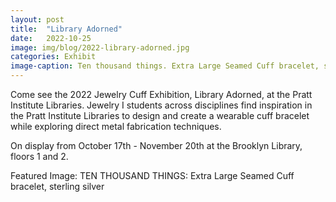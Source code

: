 ```yaml
---
layout: post
title:  "Library Adorned"
date:   2022-10-25
image: img/blog/2022-library-adorned.jpg
categories: Exhibit
image-caption: Ten thousand things. Extra Large Seamed Cuff bracelet, sterling silver
---
```


Come see the 2022 Jewelry Cuff Exhibition, Library Adorned, at the Pratt Institute Libraries. Jewelry I students across disciplines find inspiration in the Pratt Institute Libraries to design and create a wearable cuff bracelet while exploring direct metal fabrication techniques.

On display from October 17th - November 20th at the Brooklyn Library, floors 1 and 2.

Featured Image: TEN THOUSAND THINGS: Extra Large Seamed Cuff bracelet, sterling silver